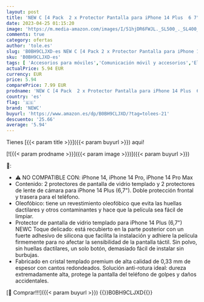 ```yaml
---
layout: post
title: 'NEW C [4 Pack  2 x Protector Pantalla para iPhone 14 Plus  6 7"  y 2 x Protector Pantalla Protector de Lente de Cámara - Cristal Templado - Anti-Rayaduras - Ultra Resistente - Cristal Dureza 9H'
date: 2023-04-25 01:15:20
image: 'https://m.media-amazon.com/images/I/51hjDR6FWJL._SL500_._SL400_.jpg'
comments: true
category: ofertas
author: 'tole.es'
slug: 'B0BH9CLJXD-es NEW C [4 Pack 2 x Protector Pantalla para iPhone 14 Plus 6...'
sku: 'B0BH9CLJXD-es'
tags: [ 'Accesorios para móviles','Comunicación móvil y accesorios','Electrónica','Mantenimiento, cuidado y reparaciones de teléfonos móviles','Protectores de pantalla para móviles','iphone','newc','🇪🇸', ]
actualPrice: 5.94 EUR
currency: EUR
price: 5.94
comparePrice: 7.99 EUR
prodname: 'NEW C [4 Pack  2 x Protector Pantalla para iPhone 14 Plus  6 7"  y 2 x Protector Pantalla Protector de Lente de Cámara - Cristal Templado - Anti-Rayaduras - Ultra Resistente - Cristal Dureza 9H'
country: 'es'
flag: '🇪🇸'
brand: 'NEWC'
buyurl: 'https://www.amazon.es/dp/B0BH9CLJXD/?tag=tolees-21'
descuento: '25.66'
average: '5.94'
---
```


Tienes [{{< param title >}}]({{< param buyurl >}}) aqui!

[![{{< param prodname >}}]({{< param image >}})]({{< param buyurl >}})

🔎:

- ⚠ NO COMPATIBLE CON: iPhone 14, iPhone 14 Pro, iPhone 14 Pro Max
- Contenido: 2 protectores de pantalla de vidrio templado y 2 protectores de lente de cámara para iPhone 14 Plus (6,7"). Doble protección frontal y trasera para el teléfono.
- Oleofóbico: tiene un revestimiento oleofóbico que evita las huellas dactilares y otros contaminantes y hace que la película sea fácil de limpiar.
- Protector de pantalla de vidrio templado para iPhone 14 Plus (6,7") NEWC Toque delicado: está recubierto en la parte posterior con un fuerte adhesivo de silicona que facilita la instalación y adhiere la película firmemente para no afectar la sensibilidad de la pantalla táctil. Sin polvo, sin huellas dactilares, un solo botón, demasiado fácil de instalar sin burbujas.
- Fabricado en cristal templado premium de alta calidad de 0,33 mm de espesor con cantos redondeados. Solución anti-rotura ideal: dureza extremadamente alta, protege la pantalla del teléfono de golpes y daños accidentales.

[🛒 Comprar!!!]({{< param buyurl >}})
{{<world>}}B0BH9CLJXD{{</world>}}
